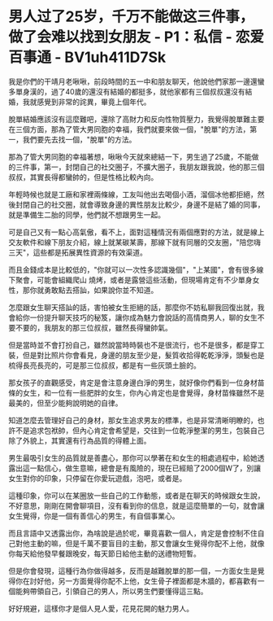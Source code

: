 # 男人过了25岁，千万不能做这三件事，做了会难以找到女朋友 - P1：私信 - 恋爱百事通 - BV1uh411D7Sk

我是你們的干靖月老啾啾，前段時間的五一中和朋友聊天，他說他們家那一邊還蠻多單身漢的，過了40歲的還沒有結婚的都挺多，就他家都有三個叔叔還沒有結婚，我就感覺到非常的詫異，畢竟上個年代。

脫單結婚應該沒有這麼難吧，還除了高財力和反向性物質壓力，我覺得脫單難主要在三個方面，那為了管大男同胞的幸福，我們就要來做一個，"脫單"的方法，第一，我們要先去找一個，"脫單"的方法。

那為了管大男同胞的幸福著想，啾啾今天就來總結一下，男生過了25歲，不能做的三件事，第一，封閉自己的社交圈子，不擴大圈子，我朋友跟我說，他的那三個叔叔，其實長得都蠻帥的，但是性格比較內向。

年輕時候也就是工廠和家裡兩條線，工友叫他出去喝個小酒，溜個冰他都拒絕，然後封閉自己的社交圈，就會導致身邊的異性朋友比較少，身邊不是結了婚的同事，就是準備生二胎的同學，他們就不想跟男生一起。

可是自己又有一點心高氣傲，看不上，面對這種情況有兩個應對的方法，就是線上交友軟件和線下朋友介紹，線上就某碳某壽，那線下就有同層的交友圈，"陪您嗨三天"，這些都是拓展異性資源的有效渠道。

而且金錢成本是比較低的，"你就可以一次性多認識幾個"，"上某國"，會有很多線下聚會，可能會組織爬山 燒烤，或者是露營這些活動，但現場肯定有不少單身女性，那你就勇敢點去搭訕，如果說你並不知道。

怎麼跟女生聊天搭訕的話，害怕被女生拒絕的話，那麼你不妨私聊我回復出就，我會給你一份提升聊天技巧的秘笈，讓你成為魅力會說話的高情商男人，聊的女生不要不要的，我朋友的那三位叔叔，雖然長得蠻帥氣。

但是當時並不會打扮自己，雖然說當時時裝也不是很流行，也不是很多，都是穿工裝，但是對比照片你會看見，身邊的朋友至少是，髮質收拾得乾乾淨淨，頭髮也是梳得長亮長亮的，可是那三位叔叔，都是有一些灰頭土臉的。

那女孩子的直觀感受，肯定是會注意身邊白淨的男生，就好像你們看到一位身材苗條的女生，和一位有一些肥胖的女生，你內心肯定也是會覺得，身材苗條雖然不是最美的，但至少能夠說明她的自律。

知道怎麼去管理好自己的身材，那女生追求男友的標準，也是非常清晰明瞭的，也許不是追求包袱帥，但內心肯定會希望是，交往到一位乾淨整潔的男生，包裝自己除了外貌上，其實還有行為品質的得體上面。

男生最吸引女生的品質就是善盡心，那你可以學著在和女生的相處過程中，給她透露出這一點信心，做生意嘛，總會是有風險的，現在已經賠了2000個W了，別讓女生對你的印象，只停留在你愛玩遊戲，泡吧，或者是。

這種印象，你可以在某圈放一些自己的工作動態，或者是在聊天的時候跟女生說，不好意思，剛剛在開會聊項目，沒有看到你的信息，就是這麼簡單的一句，就會讓女生覺得，你是一個有善信心的男生，有自個事業心。

而且言語中又透露出你，為啥說是過於呢，畢竟喜歡一個人，肯定是會控制不住自己對他主動的嘛，但是千萬不要盲目的主動，那又會讓女生覺得你配不上他，就像你每天給他發早餐跟晚安，每天節日給他主動的送禮物短暫。

但是你會發現，這種行為你做得越多，反而是越難脫單的那一個，一方面女生是覺得你在討好他，另一方面覺得你配不上他，女生骨子裡面都是木牆的，都喜歡有一個能夠帶領自己，引領自己的男人，所以男生們要懂得這三點。

好好規避，這樣你才是個人見人愛，花見花開的魅力男人。
